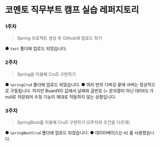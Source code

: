 # 코멘토 직무부트 캠프 실습 레퍼지토리

### 1주차

> Spring 프로젝트 생성 후 Github에 업로드 하기

● `test` 폴더에 업로드 되었습니다.

### 2주차

> Spring을 이용해 CruD 구현하기

● `springCrud` 폴더에 업로드 되었습니다.
● 여러 번의 디버깅 끝에 서버는 정상적으로 구동됩니다. 하지만 BoardVO 값에서 날짜와 글번호 (= 문자열이 아닌 데이터) 가 null로 저장되어 수정 기능이 제대로 작동하지 않는 상황입니다.

### 3주차

> SpringBoot를 이용해 CruD 구현하기 (2주차와 조건을 다르게)

● `springBootCrud` 폴더에 업로드 되었습니다.
● 데이터베이스는 `H2` 를 사용했습니다.

